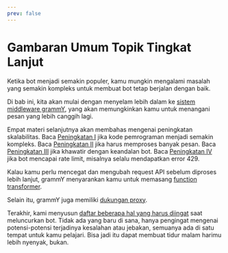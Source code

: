 ```yaml
---
prev: false
---
```


# Gambaran Umum Topik Tingkat Lanjut

Ketika bot menjadi semakin populer, kamu mungkin mengalami masalah yang semakin
kompleks untuk membuat bot tetap berjalan dengan baik.

Di bab ini, kita akan mulai dengan menyelam lebih dalam ke
[sistem middleware grammY](./middleware), yang akan memungkinkan kamu untuk
menangani pesan yang lebih canggih lagi.

Empat materi selanjutnya akan membahas mengenai peningkatan skalabilitas. Baca
[Peningkatan I](./structuring) jika kode pemrograman menjadi semakin kompleks.
Baca [Peningkatan II](./scaling) jika harus memproses banyak pesan. Baca
[Peningkatan III](./reliability) jika khawatir dengan keandalan bot. Baca
[Peningkatan IV](./flood) jika bot mencapai rate limit, misalnya selalu
mendapatkan error 429.

Kalau kamu perlu mencegat dan mengubah request API sebelum diproses lebih
lanjut, grammY menyarankan kamu untuk memasang
[function transformer](./transformers).

Selain itu, grammY juga memiliki [dukungan proxy](./proxy).

Terakhir, kami menyusun [daftar beberapa hal yang harus diingat](./deployment)
saat meluncurkan bot. Tidak ada yang baru di sana, hanya pengingat mengenai
potensi-potensi terjadinya kesalahan atau jebakan, semuanya ada di satu tempat
untuk kamu pelajari. Bisa jadi itu dapat membuat tidur malam harimu lebih
nyenyak, bukan.
